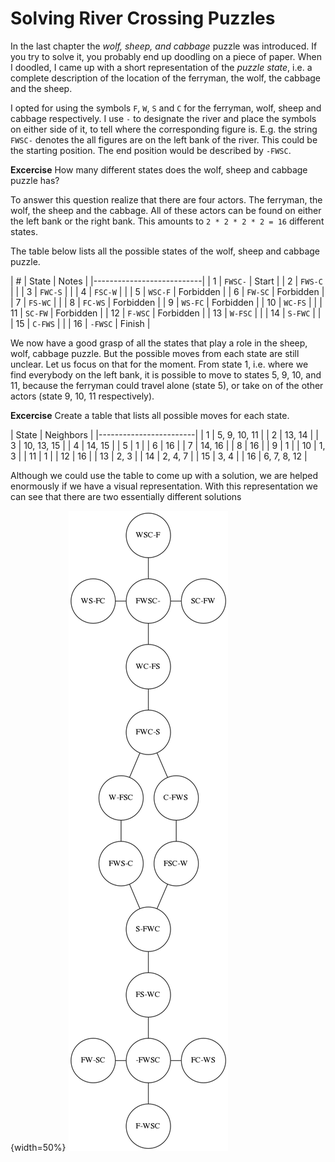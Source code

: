 # Solving River Crossing Puzzles

In the last chapter the *wolf, sheep, and cabbage* puzzle was introduced. If you
try to solve it, you probably end up doodling on a piece of paper. When I
doodled, I came up with a short representation of the _puzzle state_, i.e. a
complete description of the location of the ferryman, the wolf, the cabbage and
the sheep.

I opted for using the symbols `F`, `W`, `S` and `C` for the ferryman, wolf,
sheep and cabbage respectively. I use `-` to designate the river and place the
symbols on either side of it, to tell where the corresponding figure is. E.g.
the string `FWSC-` denotes the all figures are on the left bank of the river.
This could be the starting position. The end position would be described by
`-FWSC`.

**Excercise** How many different states does the wolf, sheep and cabbage puzzle
  has? 

To answer this question realize that there are four actors. The ferryman, the
wolf, the sheep and the cabbage. All of these actors can be found on either the
left bank or the right bank. This amounts to `2 * 2 * 2 * 2 = 16` different
states.

The table below lists all the possible states of the wolf, sheep and cabbage
puzzle.

| #  | State    | Notes     |
|---------------------------|
| 1  | `FWSC-` | Start     |
| 2  | `FWS-C` |           |
| 3  | `FWC-S` |           |
| 4  | `FSC-W` |           |
| 5  | `WSC-F` | Forbidden |
| 6  | `FW-SC` | Forbidden |
| 7  | `FS-WC` |           |
| 8  | `FC-WS` | Forbidden |
| 9  | `WS-FC` | Forbidden |
| 10 | `WC-FS` |           |
| 11 | `SC-FW` | Forbidden |
| 12 | `F-WSC` | Forbidden |
| 13 | `W-FSC` |           |
| 14 | `S-FWC` |           |
| 15 | `C-FWS` |           |
| 16 | `-FWSC` | Finish    |

We now have a good grasp of all the states that play a role in the sheep, wolf,
cabbage puzzle. But the possible moves from each state are still unclear. Let
us focus on that for the moment. From state 1, i.e. where we find everybody on
the left bank, it is possible to move to states 5, 9, 10, and 11, because the
ferryman could travel alone (state 5), or take on of the other actors (state 9,
10, 11 respectively).

**Excercise** Create a table that lists all possible moves for each state.

| State  | Neighbors     |
|------------------------|
| 1  | 5, 9, 10, 11      |
| 2  | 13, 14            |
| 3  | 10, 13, 15        |
| 4  | 14, 15            |
| 5  | 1                 |
| 6  | 16                |
| 7  | 14, 16            |
| 8  | 16                |
| 9  | 1                 |
| 10 | 1, 3              |
| 11 | 1                 |
| 12 | 16                |
| 13 | 2, 3              |
| 14 | 2, 4, 7           |
| 15 | 3, 4              |
| 16 | 6, 7, 8, 12       |

Although we could use the table to come up with a solution, we are helped
enormously if we have a visual representation. With this representation we can
see that there are two essentially different solutions

{width=50%}
![Graph of the wolf, sheep and cabbage puzzle](images/wolf-sheep-cabbage.png)
